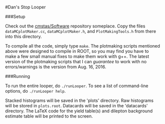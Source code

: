 #Dan's Stop Looper


###Setup

Check out the [cmstas/Software](https://github.com/cmstas/Software) repository someplace. Copy the files `dataMCplotMaker.cc`, `dataMCplotMaker.h`, and `PlotMakingTools.h` from there into this directory.

To compile all the code, simply type `make`. The plotmaking scripts mentioned above were designed to compile in ROOT, so you may find you have to make a few small manual fixes to make them work with g++. The latest version of the plotmaking scripts that I can _guarantee_ to work with no errors/warnings is the version from Aug. 16, 2016.

###Running

To run the entire looper, do `./runLooper`. To see a list of command-line options, do `./runLooper help`.

Stacked histograms will be saved in the 'plots' directory. Raw histograms will be stored in `plots.root`. Datacards will be saved in the 'datacards' directory. The LaTeX code for the yield table(s) and dilepton background estimate table will be printed to the screen.